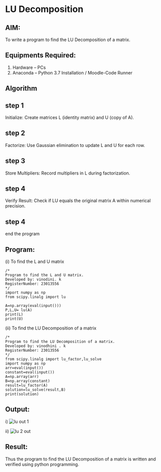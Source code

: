 # LU Decomposition 

## AIM:
To write a program to find the LU Decomposition of a matrix.

## Equipments Required:
1. Hardware – PCs
2. Anaconda – Python 3.7 Installation / Moodle-Code Runner

## Algorithm
## step 1
Initialize: Create matrices L (identity matrix) and U (copy of A).
## step 2
Factorize: Use Gaussian elimination to update L and U for each row.
## step 3
Store Multipliers: Record multipliers in L during factorization.
## step 4
Verify Result: Check if LU equals the original matrix A within numerical precision.
## step 4
end the program


## Program:
(i) To find the L and U matrix
```
/*
Program to find the L and U matrix.
Developed by: vinodini. k
RegisterNumber: 23013556
*/
import numpy as np
from scipy.linalg import lu

A=np.array(eval(input()))
P,L,U= lu(A)
print(L)
print(U)
```
(ii) To find the LU Decomposition of a matrix
```
/*
Program to find the LU Decomposition of a matrix.
Developed by: vinodhini . k
RegisterNumber: 23013556
*/
from scipy.linalg import lu_factor,lu_solve
import numpy as np
arr=eval(input())
constant=eval(input())
A=np.array(arr)
B=np.array(constant)
result=lu_factor(A)
solution=lu_solve(result,B)
print(solution)
```

## Output:
i)
![lu out 1](https://github.com/vinodhini-17/LU-Decomposition/assets/145742741/a89fa08d-16a2-4ad2-9ce0-dd03711a6653)

ii)
![lu 2 out](https://github.com/vinodhini-17/LU-Decomposition/assets/145742741/d3bdf19f-05de-4d3d-a611-d2c665fa9f5c)

## Result:
Thus the program to find the LU Decomposition of a matrix is written and verified using python programming.

